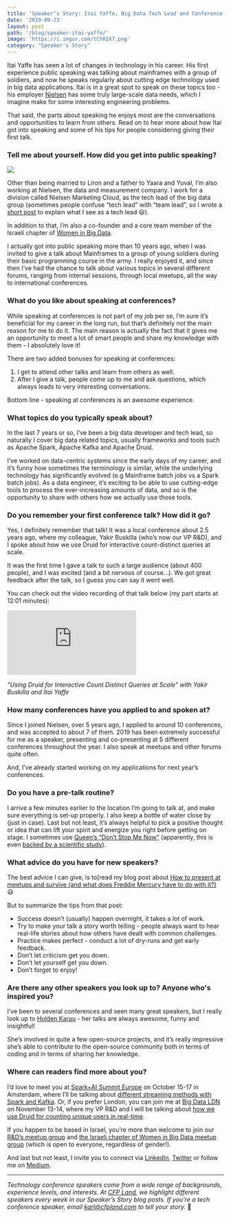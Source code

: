 ```yaml
---
title: 'Speaker’s Story: Itai Yaffe, Big Data Tech Lead and Conference Speaker'
date: '2019-09-23'
layout: post
path: '/blog/speaker-itai-yaffe/'
image: 'https://i.imgur.com/tChR2X7.png'
category: "Speaker's Story"
---
```


Itai Yaffe has seen a lot of changes in technology in his career. His first experience public speaking was talking about mainframes with a group of soldiers, and now he speaks regularly about cutting edge technology used in big data applications. Itai is in a great spot to speak on these topics too - his employer [Nielsen](https://www.nielsen.com/) has some truly large-scale data needs, which I imagine make for some interesting engineering problems.

That said, the parts about speaking he enjoys most are the conversations and opportunities to learn from others. Read on to hear more about how Itai got into speaking and some of his tips for people considering giving their first talk.

<!--more-->

### Tell me about yourself. How did you get into public speaking?

<img src="https://i.imgur.com/tChR2X7.png" class="left" />

Other than being married to Liron and a father to Yaara and Yuval, I’m also working at Nielsen, the data and measurement company. I work for a division called Nielsen Marketing Cloud, as the tech lead of the big data group (sometimes people confuse “tech lead” with “team lead”, so I wrote a [short post](https://medium.com/nmc-techblog/tech-lead-dont-you-mean-team-lead-c8bde92e38ab) to explain what I see as a tech lead 😃).

In addition to that, I’m also a co-founder and a core team member of the Israeli chapter of [Women in Big Data](https://www.womeninbigdata.org/).

I actually got into public speaking more than 10 years ago, when I was invited to give a talk about Mainframes to a group of young soldiers during their basic programming course in the army. I really enjoyed it, and since then I’ve had the chance to talk about various topics in several different forums, ranging from internal sessions, through local meetups, all the way to international conferences.

### What do you like about speaking at conferences?

While speaking at conferences is not part of my job per se, I’m sure it’s beneficial for my career in the long run, but that’s definitely not the main reason for me to do it. The main reason is actually the fact that it gives me an opportunity to meet a lot of smart people and share my knowledge with them - I absolutely love it!

There are two added bonuses for speaking at conferences:

1. I get to attend other talks and learn from others as well.
2. After I give a talk, people come up to me and ask questions, which always leads to very interesting conversations.

Bottom line - speaking at conferences is an awesome experience.

### What topics do you typically speak about?

In the last 7 years or so, I’ve been a big data developer and tech lead, so naturally I cover big data related topics, usually frameworks and tools such as Apache Spark, Apache Kafka and Apache Druid.

I’ve worked on data-centric systems since the early days of my career, and it’s funny how sometimes the terminology is similar, while the underlying technology has significantly evolved (e.g Mainframe batch jobs vs a Spark batch jobs). As a data engineer, it’s exciting to be able to use cutting-edge tools to process the ever-increasing amounts of data, and so is the opportunity to share with others how we actually use those tools.

### Do you remember your first conference talk? How did it go?

Yes, I definitely remember that talk! It was a local conference about 2.5 years ago, where my colleague, Yakir Buskilla (who’s now our VP R&D), and I spoke about how we use Druid for interactive count-distinct queries at scale.

It was the first time I gave a talk to such a large audience (about 400 people), and I was excited (and a bit nervous of course…). We got great feedback after the talk, so I guess you can say it went well.

You can check out the video recording of that talk below (my part starts at 12:01 minutes):

<div class='embed-container'><iframe src='https://www.youtube.com/embed/cOIJEBIVFDY' frameborder='0' allowfullscreen></iframe></div>

_"Using Druid for Interactive Count Distinct Queries at Scale" with Yakir Buskilla and Itai Yaffe_

### How many conferences have you applied to and spoken at?

Since I joined Nielsen, over 5 years ago, I applied to around 10 conferences, and was accepted to about 7 of them. 2019 has been extremely successful for me as a speaker, presenting and co-presenting at 5 different conferences throughout the year. I also speak at meetups and other forums quite often.

And, I’ve already started working on my applications for next year’s conferences.

### Do you have a pre-talk routine?

I arrive a few minutes earlier to the location I’m going to talk at, and make sure everything is set-up properly. I also keep a bottle of water close by (just in case). Last but not least, it’s always helpful to pick a positive thought or idea that can lift your spirit and energize you right before getting on stage. I sometimes use [Queen’s “Don’t Stop Me Now”](https://www.youtube.com/watch?v=HgzGwKwLmgM) (apparently, this is even [backed by a scientific study](https://loudwire.com/queen-dont-stop-me-now-worlds-most-uplifting-song/)).

### What advice do you have for new speakers?

The best advice I can give, is to[read my blog post about [How to present at meetups and survive (and what does Freddie Mercury have to do with it?)](https://medium.com/nmc-techblog/how-to-present-at-meetups-and-survive-and-what-does-freddie-mercury-have-to-do-with-it-614b22a7fa9b) 😃

But to summarize the tips from that post:

- Success doesn’t (usually) happen overnight, it takes a lot of work.
- Try to make your talk a story worth telling - people always want to hear real-life stories about how others have dealt with common challenges.
- Practice makes perfect - conduct a lot of dry-runs and get early feedback.
- Don’t let criticism get you down.
- Don’t let yourself get you down.
- Don’t forget to enjoy!

### Are there any other speakers you look up to? Anyone who's inspired you?

I’ve been to several conferences and seen many great speakers, but I really look up to [Holden Karau](https://twitter.com/holdenkarau) - her talks are always awesome, funny and insightful!

She’s involved in quite a few open-source projects, and it’s really impressive she’s able to contribute to the open-source community both in terms of coding and in terms of sharing her knowledge.

### Where can readers find more about you?

I’d love to meet you at [Spark+AI Summit Europe](https://databricks.com/sparkaisummit/europe) on October 15-17 in Amsterdam, where I’ll be talking about [different streaming methods with Spark and Kafka](https://databricks.com/session_eu19/stream-stream-stream-different-streaming-methods-with-apache-spark-and-kafka). Or, if you prefer London, you can join me at [Big Data LDN](https://bigdataldn.com) on November 13-14, where my VP R&D and I will be talking about [how we use Druid for counting unique users in real-time](https://bigdataldn.com/seminar-schedule/counting-unique-users-in-real-time-heres-a-challenge-for-you/).

If you happen to be based in Israel, you’re more than welcome to join our [R&D’s meetup group](https://www.meetup.com/The-Big-Web-Theory/) and [the Israeli chapter of Women in Big Data meetup group](https://www.meetup.com/Women-in-Big-Data-Israel/) (which is open to everyone, regardless of gender!).

And last but not least, I invite you to connect via [LinkedIn](https://www.linkedin.com/in/itaiy/), [Twitter](https://twitter.com/ItaiYaffe) or follow me on [Medium](https://medium.com/@itai.yaffe).

---

_Technology conference speakers come from a wide range of backgrounds, experience levels, and interests. At [CFP Land](https://www.cfpland.com/), we highlight different speakers every week in our Speaker’s Story blog posts. If you’re a tech conference speaker, email [karl@cfpland.com](mailto:karl@cfpland.com) to tell your story._ 💌
